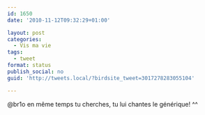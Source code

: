 ```yaml
---
id: 1650
date: '2010-11-12T09:32:29+01:00'

layout: post
categories:
  - Vis ma vie
tags:
  - tweet
format: status
publish_social: no
guid: 'http://tweets.local/?birdsite_tweet=3017278283055104'

---
```


@br1o en même temps tu cherches, tu lui chantes le générique! ^^